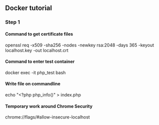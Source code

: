 ## Docker tutorial 

### Step 1

#### Command to get certificate files
openssl req -x509 -sha256 -nodes -newkey rsa:2048 -days 365 -keyout localhost.key -out localhost.crt
#### Command to enter test container
docker exec -it php_test bash
#### Write file on commandline
echo "<?php php_info()" > index.php
#### Temporary work around Chrome Security
chrome://flags/#allow-insecure-localhost